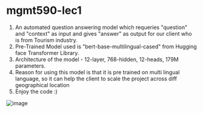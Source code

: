 # mgmt590-lec1

1) An automated question answering model which requeries "question" and "context" as input and gives "answer" as output for our client who is from Tourism industry. 
2) Pre-Trained Model used is "bert-base-multilingual-cased" from Hugging face Transformer Library.
3) Architecture of the model - 12-layer, 768-hidden, 12-heads, 179M parameters. 
4) Reason for using this model is that it is pre trained on multi lingual language, so it can help the client to scale the project across diff geographical location
5) Enjoy the code :) 



![image](https://user-images.githubusercontent.com/84475578/119045906-0c6c9480-b98a-11eb-96bb-708f2cb72943.png)


